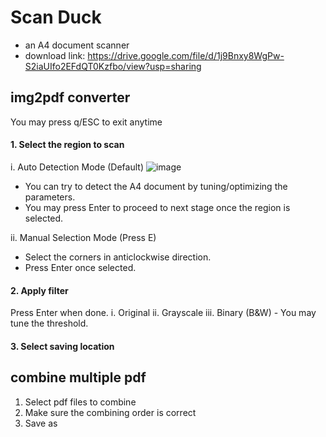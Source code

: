 # Scan Duck
- an A4 document scanner
- download link: https://drive.google.com/file/d/1j9Bnxy8WgPw-S2iaUIfo2EFdQT0Kzfbo/view?usp=sharing

## img2pdf converter
You may press q/ESC to exit anytime

#### 1. Select the region to scan

i. Auto Detection Mode (Default)
![image](https://user-images.githubusercontent.com/69416199/152941063-961ef935-ab7f-4bc1-8ac7-ee68b6a8d730.png)
- You can try to detect the A4 document by tuning/optimizing the parameters.
- You may press Enter to proceed to next stage once the region is selected.

ii. Manual Selection Mode (Press E)
- Select the corners in anticlockwise direction.
- Press Enter once selected.

#### 2. Apply filter
Press Enter when done.
i. Original
ii. Grayscale
iii. Binary (B&W) - You may tune the threshold.

#### 3. Select saving location

## combine multiple pdf
1. Select pdf files to combine
2. Make sure the combining order is correct
3. Save as 
